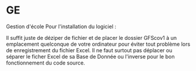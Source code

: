 # GE
Gestion d'école
Pour l'installation du logiciel :

Il suffit juste de déziper de fichier et de placer le dossier GFScov1 à un emplacement quelconque de votre ordinateur pour éviter tout problème lors de enregistrement du fichier Excel.
Il ne faut surtout pas déplacer ou séparer le ficher Excel de sa Base de Donnée ou l'inverse pour le bon fonctionnement du code source.
